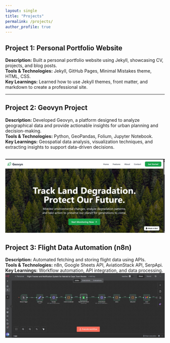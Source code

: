 ```yaml
---
layout: single
title: "Projects"
permalink: /projects/
author_profile: true
---
```

## Project 1: Personal Portfolio Website
**Description:** Built a personal portfolio website using Jekyll, showcasing CV, projects, and blog posts.  
**Tools & Technologies:** Jekyll, GitHub Pages, Minimal Mistakes theme, HTML, CSS.  
**Key Learnings:** Learned how to use Jekyll themes, front matter, and markdown to create a professional site.

---

## Project 2: Geovyn Project
**Description:** Developed Geovyn, a platform designed to analyze geographical data and provide actionable insights for urban planning and decision-making.  
**Tools & Technologies:** Python, GeoPandas, Folium, Jupyter Notebook.  
**Key Learnings:** Geospatial data analysis, visualization techniques, and extracting insights to support data-driven decisions.

![Geovyn Screenshot](/assets/images/geovyn.jpg)
---

## Project 3: Flight Data Automation (n8n)
**Description:** Automated fetching and storing flight data using APIs.  
**Tools & Technologies:** n8n, Google Sheets API, AviationStack API, SerpApi.  
**Key Learnings:** Workflow automation, API integration, and data processing.
![n8n Screenshot](/assets/images/workflow.jpg)
